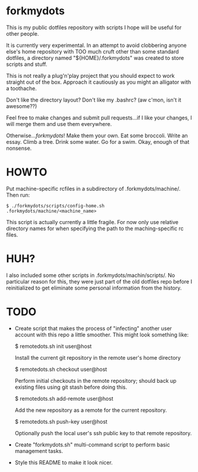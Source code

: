 forkmydots
==========

This is my public dotfiles repository with scripts I hope will be useful for other people.

It is currently very experimental. In an attempt to avoid clobbering anyone
else's home repository with TOO much cruft other than some standard dotfiles, a
directory named "${HOME}/.forkmydots" was created to store scripts and stuff.

This is not really a plug'n'play project that you should expect to work straight
out of the box. Approach it cautiously as you might an alligator with a
toothache. 

Don't like the directory layout? Don't like my .bashrc? (aw c'mon, isn't it
awesome??)

Feel free to make changes and submit pull requests...if I like your changes, I
will merge them and use them everywhere.

Otherwise...*forkmydots*! Make them your own. Eat some broccoli. Write an essay.
Climb a tree. Drink some water. Go for a swim. Okay, enough of that nonsense.

HOWTO 
=====
Put machine-specific rcfiles in a subdirectory of .forkmydots/machine/. Then
run:

    $ ./forkmydots/scripts/config-home.sh .forkmydots/machine/<machine_name>

This script is actually currently a little fragile. For now only use relative
directory names for when specifying the path to the maching-specific rc files.

HUH? 
====
I also included some other scripts in .forkmydots/machin/scripts/. No particular
reason for this, they were just part of the old dotfiles repo before I
reinitialized to get eliminate some personal information from the history.

TODO 
====
* Create script that makes the process of "infecting" another user account with
  this repo a little smoother. This might look something like:

    $ remotedots.sh init user@host  

  Install the current git repository in the remote user's home directory 

    $ remotedots.sh checkout user@host  

  Perform initial checkouts in the remote repository; should back up
  existing files using git stash before doing this.

    $ remotedots.sh add-remote user@host  
    
  Add the new repository as a remote for the current repository.

    $ remotedots.sh push-key user@host  

  Optionally push the local user's ssh public key to that remote repository.

* Create "forkmydots.sh" multi-command script to perform basic management tasks.
* Style this README to make it look nicer.
